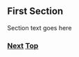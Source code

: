 ## First Section

Section text goes here

<!-- Link lines generated automatically; do not delete -->

### [<ins>Next</ins>](Section%20Template.md) [<ins>Top</ins>](99.%20Chapter%20Template.md)
